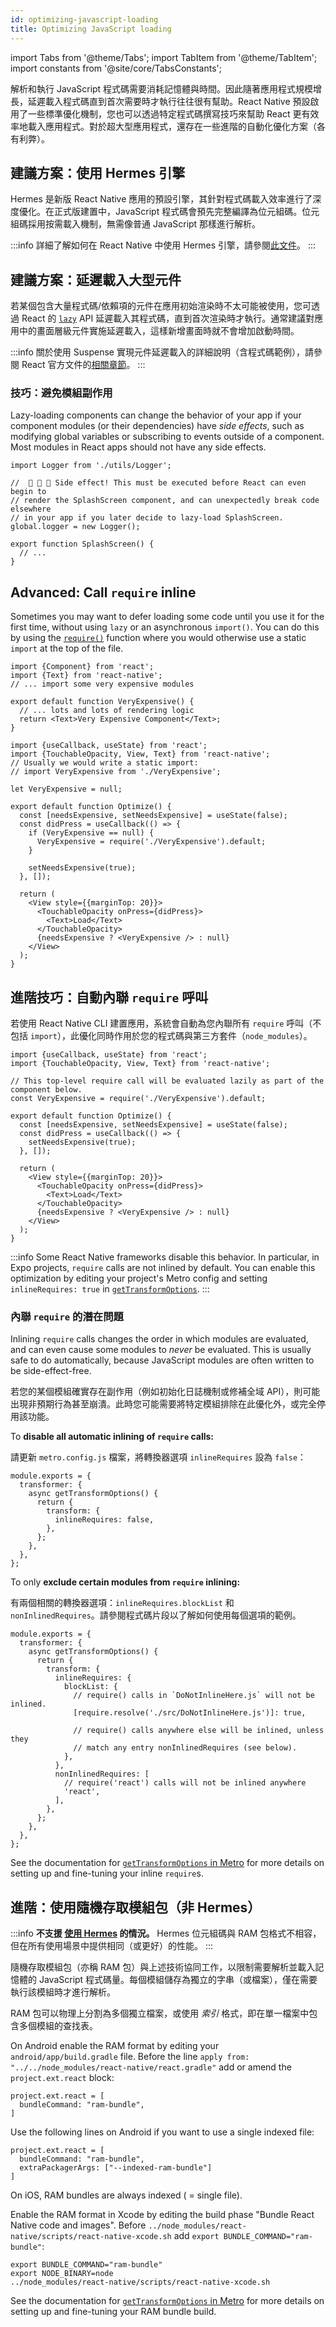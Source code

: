 ```yaml
---
id: optimizing-javascript-loading
title: Optimizing JavaScript loading
---
```


import Tabs from '@theme/Tabs'; import TabItem from '@theme/TabItem'; import constants from '@site/core/TabsConstants';

解析和執行 JavaScript 程式碼需要消耗記憶體與時間。因此隨著應用程式規模增長，延遲載入程式碼直到首次需要時才執行往往很有幫助。React Native 預設啟用了一些標準優化機制，您也可以透過特定程式碼撰寫技巧來幫助 React 更有效率地載入應用程式。對於超大型應用程式，還存在一些進階的自動化優化方案（各有利弊）。

## 建議方案：使用 Hermes 引擎

Hermes 是新版 React Native 應用的預設引擎，其針對程式碼載入效率進行了深度優化。在正式版建置中，JavaScript 程式碼會預先完整編譯為位元組碼。位元組碼採用按需載入機制，無需像普通 JavaScript 那樣進行解析。

:::info
詳細了解如何在 React Native 中使用 Hermes 引擎，請參閱[此文件](./hermes)。
:::

## 建議方案：延遲載入大型元件

若某個包含大量程式碼/依賴項的元件在應用初始渲染時不太可能被使用，您可透過 React 的 [`lazy`](https://react.dev/reference/react/lazy) API 延遲載入其程式碼，直到首次渲染時才執行。通常建議對應用中的畫面層級元件實施延遲載入，這樣新增畫面時就不會增加啟動時間。

:::info
關於使用 Suspense 實現元件延遲載入的詳細說明（含程式碼範例），請參閱 React 官方文件的[相關章節](https://react.dev/reference/react/lazy#suspense-for-code-splitting)。
:::

### 技巧：避免模組副作用

Lazy-loading components can change the behavior of your app if your component modules (or their dependencies) have _side effects_, such as modifying global variables or subscribing to events outside of a component. Most modules in React apps should not have any side effects.

```tsx title="SideEffects.tsx"
import Logger from './utils/Logger';

//  🚩 🚩 🚩 Side effect! This must be executed before React can even begin to
// render the SplashScreen component, and can unexpectedly break code elsewhere
// in your app if you later decide to lazy-load SplashScreen.
global.logger = new Logger();

export function SplashScreen() {
  // ...
}
```

## Advanced: Call `require` inline

Sometimes you may want to defer loading some code until you use it for the first time, without using `lazy` or an asynchronous `import()`. You can do this by using the [`require()`](https://metrobundler.dev/docs/module-api/#require) function where you would otherwise use a static `import` at the top of the file.

```tsx title="VeryExpensive.tsx"
import {Component} from 'react';
import {Text} from 'react-native';
// ... import some very expensive modules

export default function VeryExpensive() {
  // ... lots and lots of rendering logic
  return <Text>Very Expensive Component</Text>;
}
```

```tsx title="Optimized.tsx"
import {useCallback, useState} from 'react';
import {TouchableOpacity, View, Text} from 'react-native';
// Usually we would write a static import:
// import VeryExpensive from './VeryExpensive';

let VeryExpensive = null;

export default function Optimize() {
  const [needsExpensive, setNeedsExpensive] = useState(false);
  const didPress = useCallback(() => {
    if (VeryExpensive == null) {
      VeryExpensive = require('./VeryExpensive').default;
    }

    setNeedsExpensive(true);
  }, []);

  return (
    <View style={{marginTop: 20}}>
      <TouchableOpacity onPress={didPress}>
        <Text>Load</Text>
      </TouchableOpacity>
      {needsExpensive ? <VeryExpensive /> : null}
    </View>
  );
}
```

## 進階技巧：自動內聯 `require` 呼叫

若使用 React Native CLI 建置應用，系統會自動為您內聯所有 `require` 呼叫（不包括 `import`），此優化同時作用於您的程式碼與第三方套件（`node_modules`）。

```tsx
import {useCallback, useState} from 'react';
import {TouchableOpacity, View, Text} from 'react-native';

// This top-level require call will be evaluated lazily as part of the component below.
const VeryExpensive = require('./VeryExpensive').default;

export default function Optimize() {
  const [needsExpensive, setNeedsExpensive] = useState(false);
  const didPress = useCallback(() => {
    setNeedsExpensive(true);
  }, []);

  return (
    <View style={{marginTop: 20}}>
      <TouchableOpacity onPress={didPress}>
        <Text>Load</Text>
      </TouchableOpacity>
      {needsExpensive ? <VeryExpensive /> : null}
    </View>
  );
}
```

:::info
Some React Native frameworks disable this behavior. In particular, in Expo projects, `require` calls are not inlined by default. You can enable this optimization by editing your project's Metro config and setting `inlineRequires: true` in [`getTransformOptions`](https://metrobundler.dev/docs/configuration#gettransformoptions).
:::

### 內聯 `require` 的潛在問題

Inlining `require` calls changes the order in which modules are evaluated, and can even cause some modules to _never_ be evaluated. This is usually safe to do automatically, because JavaScript modules are often written to be side-effect-free.

若您的某個模組確實存在副作用（例如初始化日誌機制或修補全域 API），則可能出現非預期行為甚至崩潰。此時您可能需要將特定模組排除在此優化外，或完全停用該功能。

To **disable all automatic inlining of `require` calls:**

請更新 `metro.config.js` 檔案，將轉換器選項 `inlineRequires` 設為 `false`：

```tsx title="metro.config.js"
module.exports = {
  transformer: {
    async getTransformOptions() {
      return {
        transform: {
          inlineRequires: false,
        },
      };
    },
  },
};
```

To only **exclude certain modules from `require` inlining:**

有兩個相關的轉換器選項：`inlineRequires.blockList` 和 `nonInlinedRequires`。請參閱程式碼片段以了解如何使用每個選項的範例。

```tsx title="metro.config.js"
module.exports = {
  transformer: {
    async getTransformOptions() {
      return {
        transform: {
          inlineRequires: {
            blockList: {
              // require() calls in `DoNotInlineHere.js` will not be inlined.
              [require.resolve('./src/DoNotInlineHere.js')]: true,

              // require() calls anywhere else will be inlined, unless they
              // match any entry nonInlinedRequires (see below).
            },
          },
          nonInlinedRequires: [
            // require('react') calls will not be inlined anywhere
            'react',
          ],
        },
      };
    },
  },
};
```

See the documentation for [`getTransformOptions` in Metro](https://metrobundler.dev/docs/configuration#gettransformoptions) for more details on setting up and fine-tuning your inline `require`s.

## 進階：使用隨機存取模組包（非 Hermes）

:::info
**不支援 [使用 Hermes](#use-hermes) 的情況。** Hermes 位元組碼與 RAM 包格式不相容，但在所有使用場景中提供相同（或更好）的性能。
:::

隨機存取模組包（亦稱 RAM 包）與上述技術協同工作，以限制需要解析並載入記憶體的 JavaScript 程式碼量。每個模組儲存為獨立的字串（或檔案），僅在需要執行該模組時才進行解析。

RAM 包可以物理上分割為多個獨立檔案，或使用 _索引_ 格式，即在單一檔案中包含多個模組的查找表。

<Tabs groupId="platform" queryString defaultValue={constants.defaultPlatform} values={constants.platforms}>
<TabItem value="android">

On Android enable the RAM format by editing your `android/app/build.gradle` file. Before the line `apply from: "../../node_modules/react-native/react.gradle"` add or amend the `project.ext.react` block:

```
project.ext.react = [
  bundleCommand: "ram-bundle",
]
```

Use the following lines on Android if you want to use a single indexed file:

```
project.ext.react = [
  bundleCommand: "ram-bundle",
  extraPackagerArgs: ["--indexed-ram-bundle"]
]
```

</TabItem>
<TabItem value="ios">

On iOS, RAM bundles are always indexed ( = single file).

Enable the RAM format in Xcode by editing the build phase "Bundle React Native code and images". Before `../node_modules/react-native/scripts/react-native-xcode.sh` add `export BUNDLE_COMMAND="ram-bundle"`:

```
export BUNDLE_COMMAND="ram-bundle"
export NODE_BINARY=node
../node_modules/react-native/scripts/react-native-xcode.sh
```

</TabItem>
</Tabs>

See the documentation for [`getTransformOptions` in Metro](https://metrobundler.dev/docs/configuration#gettransformoptions) for more details on setting up and fine-tuning your RAM bundle build.